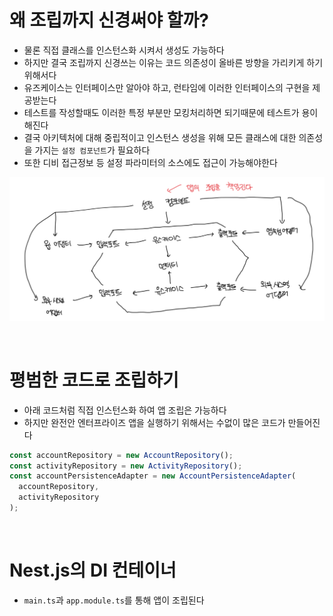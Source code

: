 # 왜 조립까지 신경써야 할까?

- 물론 직접 클래스를 인스턴스화 시켜서 생성도 가능하다
- 하지만 결국 조립까지 신경쓰는 이유는 코드 의존성이 올바른 방향을 가리키게 하기 위해서다
- 유즈케이스는 인터페이스만 알아야 하고, 런타임에 이러한 인터페이스의 구현을 제공받는다
- 테스트를 작성할때도 이러한 특정 부분만 모킹처리하면 되기때문에 테스트가 용이해진다
- 결국 아키텍처에 대해 중립적이고 인스턴스 생성을 위해 모든 클래스에 대한 의존성을 가지는 `설정 컴포넌트`가 필요하다
- 또한 디비 접근정보 등 설정 파라미터의 소스에도 접근이 가능해야한다

![alt text](image.png)

<br>

# 평범한 코드로 조립하기

- 아래 코드처럼 직접 인스턴스화 하여 앱 조립은 가능하다
- 하지만 완전안 엔터프라이즈 앱을 실행하기 위해서는 수없이 많은 코드가 만들어진다

```ts
const accountRepository = new AccountRepository();
const activityRepository = new ActivityRepository();
const accountPersistenceAdapter = new AccountPersistenceAdapter(
  accountRepository,
  activityRepository
);
```

<br>

# Nest.js의 DI 컨테이너

- `main.ts`과 `app.module.ts`를 통해 앱이 조립된다
